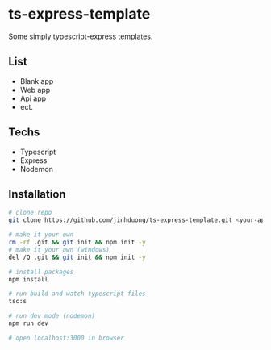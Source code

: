 # ts-express-template
Some simply typescript-express templates. 
## List
- Blank app
- Web app
- Api app
- ect.

## Techs
- Typescript
- Express
- Nodemon

## Installation

```sh
# clone repo
git clone https://github.com/jinhduong/ts-express-template.git <your-app>

# make it your own
rm -rf .git && git init && npm init -y
# make it your own (windows)
del /Q .git && git init && npm init -y

# install packages
npm install

# run build and watch typescript files
tsc:s

# run dev mode (nodemon)
npm run dev

# open localhost:3000 in browser
```

